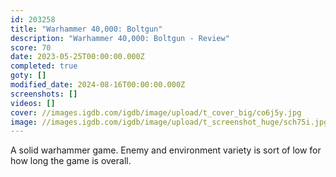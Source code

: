 ```yaml
---
id: 203258
title: "Warhammer 40,000: Boltgun"
description: "Warhammer 40,000: Boltgun - Review"
score: 70
date: 2023-05-25T00:00:00.000Z
completed: true
goty: []
modified_date: 2024-08-16T00:00:00.000Z
screenshots: []
videos: []
cover: //images.igdb.com/igdb/image/upload/t_cover_big/co6j5y.jpg
image: //images.igdb.com/igdb/image/upload/t_screenshot_huge/sch75i.jpg
---
```

A solid warhammer game. Enemy and environment variety is sort of low for how long the game is overall.